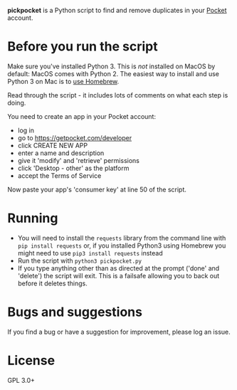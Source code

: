 **pickpocket** is a Python script to find and remove duplicates in your [Pocket](https://getpocket.com) account.

# Before you run the script

Make sure you've installed Python 3. This is *not* installed on MacOS by default: MacOS comes with Python 2. The easiest way to install and use Python 3 on Mac is to [use Homebrew](https://docs.brew.sh/Homebrew-and-Python).

Read through the script - it includes lots of comments on what each step is doing.

You need to create an app in your Pocket account:

* log in
* go to https://getpocket.com/developer
* click CREATE NEW APP
* enter a name and description
* give it 'modify' and 'retrieve' permissions
* click 'Desktop - other' as the platform
* accept the Terms of Service

Now paste your app's 'consumer key' at line 50 of the script.

# Running

* You will need to install the `requests` library from the command line with `pip install requests` or, if you installed Python3 using Homebrew you might need to use `pip3 install requests` instead
* Run the script with `python3 pickpocket.py`
* If you type anything other than as directed at the prompt ('done' and 'delete') the script will exit. This is a failsafe allowing you to back out before it deletes things.

# Bugs and suggestions

If you find a bug or have a suggestion for improvement, please log an issue.

# License

GPL 3.0+